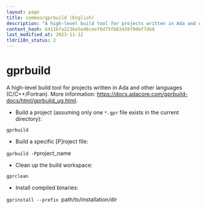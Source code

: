 ```yaml
---
layout: page
title: common/gprbuild (English)
description: "A high-level build tool for projects written in Ada and other languages (C/C++/Fortran)."
content_hash: 6411bfa2236e5ed6ceef0d75fb83438f90bf7db8
last_modified_at: 2023-11-12
tldri18n_status: 2
---
```

# gprbuild

A high-level build tool for projects written in Ada and other languages (C/C++/Fortran).
More information: <https://docs.adacore.com/gprbuild-docs/html/gprbuild_ug.html>.

- Build a project (assuming only one `*.gpr` file exists in the current directory):

`gprbuild`

- Build a specific [P]roject file:

`gprbuild -P`<span class="tldr-var badge badge-pill bg-dark-lm bg-white-dm text-white-lm text-dark-dm font-weight-bold">project_name</span>

- Clean up the build workspace:

`gprclean`

- Install compiled binaries:

`gprinstall --prefix `<span class="tldr-var badge badge-pill bg-dark-lm bg-white-dm text-white-lm text-dark-dm font-weight-bold">path/to/installation/dir</span>
